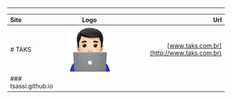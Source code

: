 



---



| Site    | Logo | Url     |
| :---        |    :----:   |          ---: |
| # TAKS      | ![TAKS](/img/notebook.png)       | [www.taks.com.br](http://www.taks.com.br)  |
|### tsassi.github.io|



